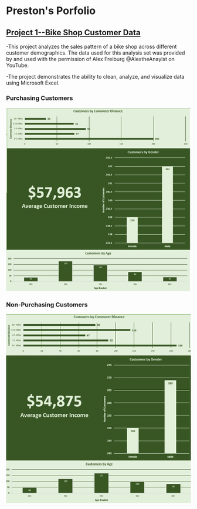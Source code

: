 # Preston's Porfolio

## [Project 1--Bike Shop Customer Data](https://github.com/byupresto/PortfolioProjects/blob/f096943f153868673d938ca4dd59a88f0966ea07/Bike%20Shop%20Customer%20Data%20Analysis.xlsx)
-This project analyzes the sales pattern of a bike shop across different customer demographics. The data used for this analysis set was provided by and used with the permission of Alex Freiburg @AlextheAnaylst on YouTube.

-The project demonstrates the ability to clean, analyze, and visualize data using Microsoft Excel.

### Purchasing Customers
![](Images/purchased.jpg)

### Non-Purchasing Customers
![](Images/didnt_purchase.jpg)
